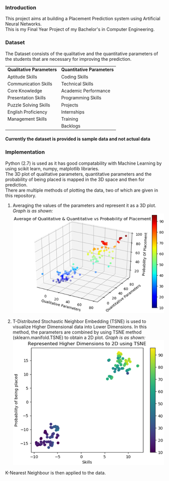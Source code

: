 ### Introduction
This project aims at building a Placement Prediction system using Artificial Neural Networks.  
This is my Final Year Project of my Bachelor's in Computer Engineering.

### Dataset
The Dataset consists of the qualitative and the quantitative parameters of the students that are necessary for improving the prediction.  
  
<table>
	<tbody>
		<tr>
			<td><b>Qualitative Parameters</b></td>
          <td><b>Quantitative Parameters</b></td>
		</tr>
		<tr>
      <td>Aptitude Skills</td>
			<td>Coding Skills</td>
		</tr>
		<tr>
			<td>Communication Skills</td>
			<td>Technical Skills</td>
		</tr>
		<tr>
			<td>Core Knowledge</td>
			<td>Academic Performance</td>
		</tr>
		<tr>
			<td>Presentation Skills</td>
			<td>Programming Skills</td>
		</tr>
    <tr>
      <td>Puzzle Solving Skills</td>
			<td>Projects</td>
		</tr>
		<tr>
			<td>English Proficiency</td>
			<td>Internships</td>
		</tr>
		<tr>
			<td>Management Skills</td>
			<td>Training</td>
		</tr>
		<tr>
			<td></td>
			<td>Backlogs</td>
		</tr>
</table>

#### Currently the dataset is provided is sample data and not actual data

### Implementation
Python (2.7) is used as it has good compatability with Machine Learning by using scikit learn, numpy, matplotlib libraries.  
The 3D plot of qualitative parameters, quantitative parameters and the probability of being placed is mapped in the 3D space and then for prediction.  
There are multiple methods of plotting the data, two of which are given in this repository.  
1. Averaging the values of the parameters and represent it as a 3D plot. _Graph is as shown:_  
![3D Color coded plot of data](Figure_1.png)  
  
2. T-Distributed Stochastic Neighbor Embedding (TSNE) is used to visualize Higher Dimensional data into Lower Dimensions. In this method, the parameters are combined by using TSNE method (sklearn.manifold.TSNE) to obtain a 2D plot. _Graph is as shown:_  
![2D Visualization of 16D data](Figure_2.png)  
  
K-Nearest Neighbour is then applied to the data.
